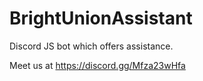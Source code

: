 # BrightUnionAssistant
Discord JS bot which offers assistance.

Meet us at https://discord.gg/Mfza23wHfa
